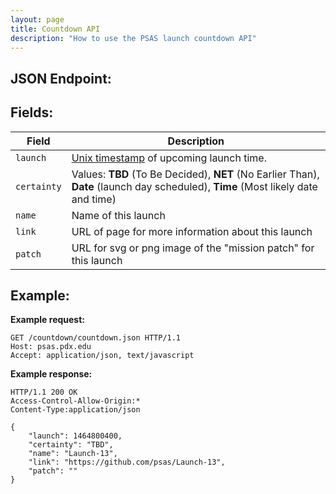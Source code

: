 ```yaml
---
layout: page
title: Countdown API
description: "How to use the PSAS launch countdown API"
---
```



## JSON Endpoint:

<div class="code" markdown="1">
  <https://psas.pdx.edu/countdown/countdown.json>
</div>

## Fields:

   Field     | Description
 ----------- | --------------------------------------------
 `launch`    | [Unix timestamp][1] of upcoming launch time. 
 `certainty` | Values: **TBD** (To Be Decided), **NET** (No Earlier Than), **Date** (launch day scheduled), **Time** (Most likely date and time)
 `name`      | Name of this launch
 `link`      | URL of page for more information about this launch
 `patch`     | URL for svg or png image of the "mission patch" for this launch

## Example:

**Example request:**

    GET /countdown/countdown.json HTTP/1.1
    Host: psas.pdx.edu
    Accept: application/json, text/javascript


**Example response:**

    HTTP/1.1 200 OK
    Access-Control-Allow-Origin:*
    Content-Type:application/json

    {
        "launch": 1464800400,
        "certainty": "TBD",
        "name": "Launch-13",
        "link": "https://github.com/psas/Launch-13",
        "patch": ""
    }


[1]: https://en.wikipedia.org/wiki/Unix_time
